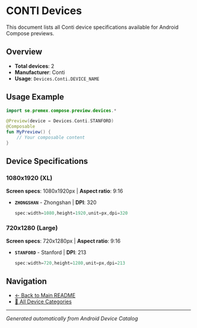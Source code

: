 # CONTI Devices

This document lists all Conti device specifications available for Android Compose previews.

## Overview

- **Total devices**: 2
- **Manufacturer**: Conti
- **Usage**: `Devices.Conti.DEVICE_NAME`

## Usage Example

```kotlin
import se.premex.compose.preview.devices.*

@Preview(device = Devices.Conti.STANFORD)
@Composable
fun MyPreview() {
    // Your composable content
}
```

## Device Specifications

### 1080x1920 (XL)

**Screen specs**: 1080x1920px | **Aspect ratio**: 9:16

- **`ZHONGSHAN`** - Zhongshan | **DPI**: 320
  ```kotlin
  spec:width=1080,height=1920,unit=px,dpi=320
  ```

### 720x1280 (Large)

**Screen specs**: 720x1280px | **Aspect ratio**: 9:16

- **`STANFORD`** - Stanford | **DPI**: 213
  ```kotlin
  spec:width=720,height=1280,unit=px,dpi=213
  ```

## Navigation

- [← Back to Main README](../../README.md)
- [📱 All Device Categories](../README.md)

---
*Generated automatically from Android Device Catalog*
